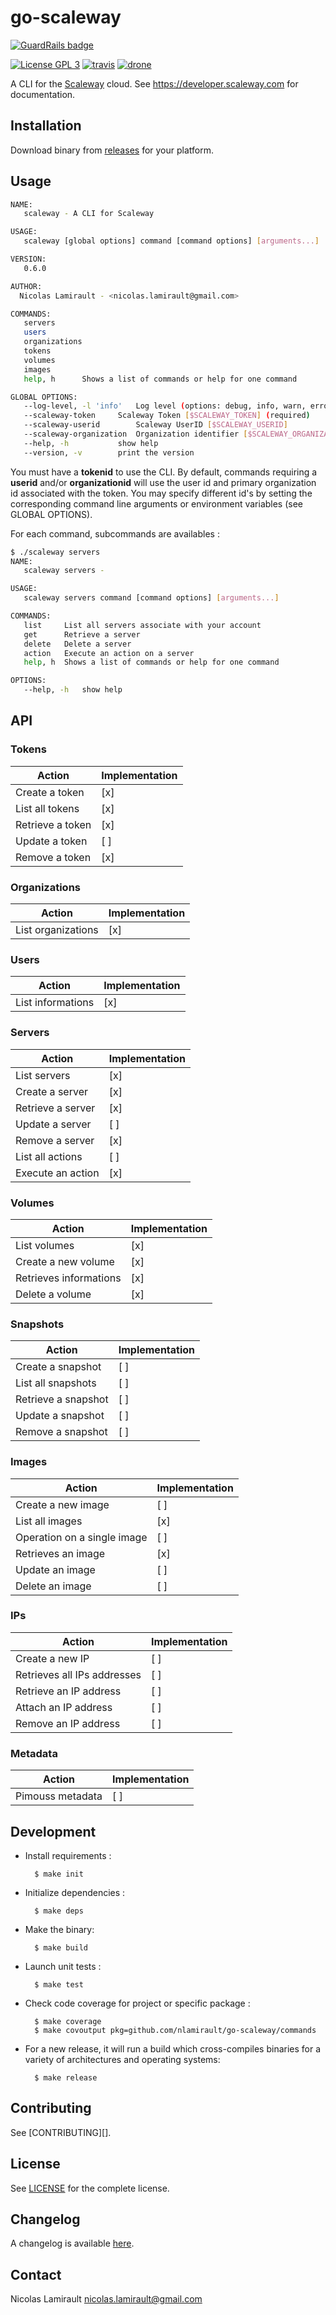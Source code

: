 # go-scaleway

[![GuardRails badge](https://badges.production.guardrails.io/moul/go-scaleway.svg)](https://www.guardrails.io)

[![License GPL 3][badge-license]][LICENSE]
[![travis][badge-travis]][travis]
[![drone][badge-drone]][drone]

A CLI for the [Scaleway][] cloud.
See https://developer.scaleway.com for documentation.

## Installation

Download binary from [releases][] for your platform.

## Usage

```bash
NAME:
   scaleway - A CLI for Scaleway

USAGE:
   scaleway [global options] command [command options] [arguments...]

VERSION:
   0.6.0

AUTHOR:
  Nicolas Lamirault - <nicolas.lamirault@gmail.com>

COMMANDS:
   servers
   users
   organizations
   tokens
   volumes
   images
   help, h		Shows a list of commands or help for one command

GLOBAL OPTIONS:
   --log-level, -l 'info'	Log level (options: debug, info, warn, error, fatal, panic)
   --scaleway-token     Scaleway Token [$SCALEWAY_TOKEN] (required)
   --scaleway-userid 		Scaleway UserID [$SCALEWAY_USERID]
   --scaleway-organization 	Organization identifier [$SCALEWAY_ORGANIZATION]
   --help, -h			show help
   --version, -v		print the version

```

You must have a **tokenid** to use the CLI.
By default, commands requiring a **userid** and/or **organizationid** will use the
user id and primary organization id associated with the token.
You may specify different id's by setting the corresponding command line arguments
or environment variables (see GLOBAL OPTIONS).

For each command, subcommands are availables :

```bash
$ ./scaleway servers
NAME:
   scaleway servers -

USAGE:
   scaleway servers command [command options] [arguments...]

COMMANDS:
   list		List all servers associate with your account
   get		Retrieve a server
   delete	Delete a server
   action	Execute an action on a server
   help, h	Shows a list of commands or help for one command

OPTIONS:
   --help, -h	show help

```

## API

### Tokens

Action               | Implementation
---------------------|-----------------------------
Create a token       | [x]
List all tokens      | [x]
Retrieve a token     | [x]
Update a token       | [ ]
Remove a token       | [x]

### Organizations

Action               | Implementation
---------------------|------------------------------
List organizations   | [x]

### Users

Action               | Implementation
---------------------|------------------------------
List informations    | [x]

### Servers

Action               | Implementation
---------------------|------------------------------
List servers         | [x]
Create a server      | [x]
Retrieve a server    | [x]
Update a server      | [ ]
Remove a server      | [x]
List all actions     | [ ]
Execute an action    | [x]

### Volumes

Action                     | Implementation
---------------------------|------------------------------
List volumes               | [x]
Create a new volume        | [x]
Retrieves informations     | [x]
Delete a volume            | [x]

### Snapshots

Action                    | Implementation
--------------------------|------------------------------
Create a snapshot         | [ ]
List all snapshots        | [ ]
Retrieve a snapshot       | [ ]
Update a snapshot         | [ ]
Remove a snapshot         | [ ]

### Images

Action                         | Implementation
-------------------------------|------------------------------
Create a new image             | [ ]
List all images                | [x]
Operation on a single image    | [ ]
Retrieves an image             | [x]
Update an image                | [ ]
Delete an image                | [ ]

### IPs

Action                         | Implementation
-------------------------------|------------------------------
Create a new IP                | [ ]
Retrieves all IPs addresses    | [ ]
Retrieve an IP address         | [ ]
Attach an IP address           | [ ]
Remove an IP address           | [ ]

### Metadata

Action                         | Implementation
-------------------------------|------------------------------
Pimouss metadata               | [ ]


## Development

* Install requirements :

        $ make init

* Initialize dependencies :

        $ make deps

* Make the binary:

        $ make build

* Launch unit tests :

        $ make test

* Check code coverage for project or specific package :

        $ make coverage
        $ make covoutput pkg=github.com/nlamirault/go-scaleway/commands

* For a new release, it will run a build which cross-compiles binaries for
  a variety of architectures and operating systems:

        $ make release


## Contributing

See [CONTRIBUTING][].


## License

See [LICENSE][] for the complete license.


## Changelog

A changelog is available [here](ChangeLog.md).


## Contact

Nicolas Lamirault <nicolas.lamirault@gmail.com>


[badge-license]: https://img.shields.io/badge/license-GPL_3-green.svg?style=flat
[LICENSE]: https://github.com/nlamirault/go-scaleway/blob/master/LICENSE
[travis]: https://travis-ci.org/nlamirault/go-scaleway
[badge-travis]: http://img.shields.io/travis/nlamirault/go-scaleway.svg?style=flat
[badge-drone]: https://drone.io/github.com/nlamirault/go-scaleway/status.png
[drone]: https://drone.io/github.com/nlamirault/go-scaleway/latest

[releases]: https://github.com/nlamirault/go-scaleway/releases

[Scaleway]: https://www.scaleway.com
